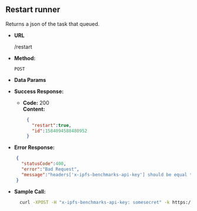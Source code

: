 **Restart runner**
----
  Returns a json of the task that queued.

* **URL**

  /restart

* **Method:**

  `POST`

* **Data Params**

* **Success Response:**

  * **Code:** 200 <br />
    **Content:**
```json
        {
          "restart":true,
          "id":1584094588480952
        }
```

* **Error Response:**

```json
    {
      "statusCode":400,
      "error":"Bad Request",
      "message":"headers['x-ipfs-benchmarks-api-key'] should be equal to constant"
    }
```

* **Sample Call:**

  ```bash
    curl -XPOST -H "x-ipfs-benchmarks-api-key: somesecret" -k https://benchmarks.ipfs.team/runner/restart
  ```